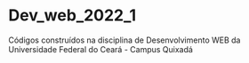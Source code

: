 # Dev_web_2022_1
Códigos construídos na disciplina de Desenvolvimento WEB da Universidade Federal do Ceará - Campus Quixadá

